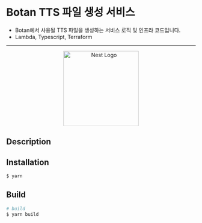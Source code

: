 # Botan TTS 파일 생성 서비스
  * Botan에서 사용될 TTS 파일을 생성하는 서비스 로직 및 인프라 코드입니다.
  * Lambda, Typescript, Terraform
***

<p align="center">
  <a href="http://nestjs.com/" target="blank"><img src="https://nestjs.com/img/logo-small.svg" width="200" alt="Nest Logo" /></a>
</p>

## Description

## Installation

```bash
$ yarn
```

## Build

```bash
# build
$ yarn build
```

<!-- ## Test

```bash
# unit tests
$ npm run test

# e2e tests
$ npm run test:e2e

# test coverage
$ npm run test:cov
``` -->
